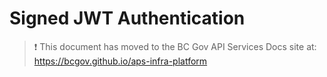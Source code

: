 # Signed JWT Authentication

> :exclamation: This document has moved to the BC Gov API Services Docs site at: https://bcgov.github.io/aps-infra-platform
